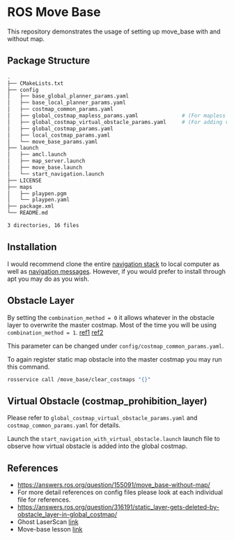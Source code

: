 # ROS Move Base

This repository demonstrates the usage of setting up move_base with and without map.  

## Package Structure
```bash
.
├── CMakeLists.txt
├── config
│   ├── base_global_planner_params.yaml
│   ├── base_local_planner_params.yaml
│   ├── costmap_common_params.yaml
│   ├── global_costmap_mapless_params.yaml              # (For mapless navigation)
│   ├── global_costmap_virtual_obstacle_params.yaml     # (For adding virtual obstacles in costmap)
│   ├── global_costmap_params.yaml
│   ├── local_costmap_params.yaml
│   └── move_base_params.yaml
├── launch
│   ├── amcl.launch
│   ├── map_server.launch
│   ├── move_base.launch
│   └── start_navigation.launch
├── LICENSE
├── maps
│   ├── playpen.pgm
│   └── playpen.yaml
├── package.xml
└── README.md

3 directories, 16 files
```

## Installation

I would recommend clone the entire [navigation stack](https://github.com/ros-planning/navigation) to local computer as well as [navigation messages](https://github.com/ros-planning/navigation_msgs). However, if you would prefer to install through apt you may do as you wish.  

## Obstacle Layer

By setting the `combination_method = 0` it allows whatever in the obstacle layer to overwrite the master costmap. Most of the time you will be using `combination_method = 1`. [ref1](https://answers.ros.org/question/316191/static_layer-gets-deleted-by-obstacle_layer-in-global_costmap/) [ref2](http://wiki.ros.org/costmap_2d/hydro/obstacles)  

This parameter can be changed under `config/costmap_common_params.yaml`.

To again register static map obstacle into the master costmap you may run this command.  
```bash
rosservice call /move_base/clear_costmaps "{}"
```

## Virtual Obstacle (costmap_prohibition_layer)

Please refer to `global_costmap_virtual_obstacle_params.yaml` and `costmap_common_params.yaml` for details.  

Launch the `start_navigation_with_virtual_obstacle.launch` launch file to observe how virtual obstacle is added into the global costmap.  
## References  

- https://answers.ros.org/question/155091/move_base-without-map/
- For more detail references on config files please look at each individual file for references.  
- https://answers.ros.org/question/316191/static_layer-gets-deleted-by-obstacle_layer-in-global_costmap/
- Ghost LaserScan [link](https://blog.zhaw.ch/icclab/configuring-the-ros-navigation-stack-on-a-new-robot/)
- Move-base lesson [link](https://www.google.com/url?sa=t&rct=j&q=&esrc=s&source=web&cd=&ved=2ahUKEwjw4azZo8_uAhVOVH0KHSjLCSsQFjAEegQIBRAC&url=https%3A%2F%2Fu.cs.biu.ac.il%2F~yehoshr1%2F89-685%2FFall2014%2FROS_Lesson12.pptx&usg=AOvVaw0PH7fgeEHdVFLK8TtvJrgL)
